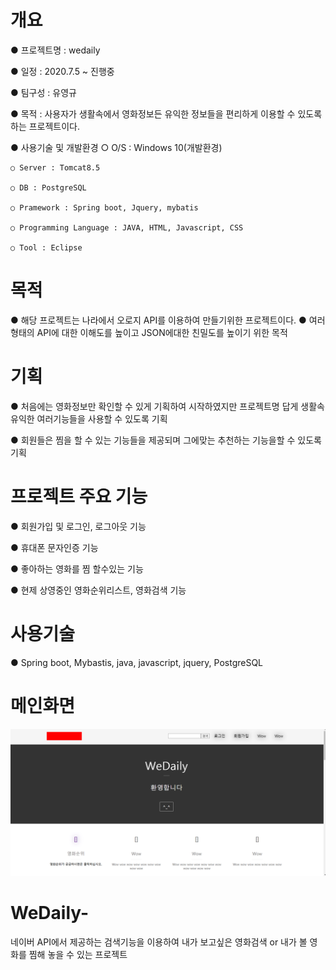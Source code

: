 # 개요
● 프로젝트명 : wedaily

● 일정 : 2020.7.5 ~ 진행중

● 팀구성 : 유영규

● 목적 : 사용자가 생활속에서 영화정보든 유익한 정보들을 편리하게 이용할 수 있도록 하는 프로젝트이다.

● 사용기술 및 개발환경 ○ O/S : Windows 10(개발환경)

    ○ Server : Tomcat8.5

    ○ DB : PostgreSQL

    ○ Pramework : Spring boot, Jquery, mybatis

    ○ Programming Language : JAVA, HTML, Javascript, CSS
    
    ○ Tool : Eclipse

# 목적
● 해당 프로젝트는 나라에서 오로지 API를 이용하여 만들기위한 프로젝트이다.
● 여러형태의 API에 대한 이해도를 높이고 JSON에대한 친밀도를 높이기 위한 목적 

# 기획
● 처음에는 영화정보만 확인할 수 있게 기획하여 시작하였지만 프로젝트명 답게 생활속 유익한 여러기능들을 사용할 수 있도록 기획

● 회원들은 찜을 할 수 있는 기능들을 제공되며 그에맞는 추천하는 기능을할 수 있도록 기획

# 프로젝트 주요 기능
● 회원가입 및 로그인, 로그아웃 기능

● 휴대폰 문자인증 기능 

● 좋아하는 영화를 찜 할수있는 기능

● 현제 상영중인 영화순위리스트, 영화검색 기능

# 사용기술
● Spring boot, Mybastis, java, javascript, jquery, PostgreSQL

# 메인화면
![repimg.PNG](./resources/img/readmeimg/repimg.PNG)


# WeDaily-
네이버 API에서 제공하는 검색기능을 이용하여 내가 보고싶은 영화검색 or 내가 볼 영화를 찜해 놓을 수 있는 프로젝트
